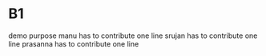 # B1
demo purpose
manu has to contribute one line
srujan  has to contribute one line
prasanna has to contribute one line
